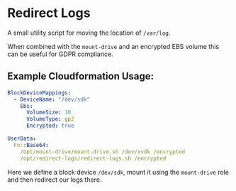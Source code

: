 # Redirect Logs

A small utility script for moving the location of `/var/log`.

When combined with the `mount-drive` and an encrypted EBS volume this can be useful for GDPR compliance.

## Example Cloudformation Usage:

```yaml
BlockDeviceMappings:
  - DeviceName: "/dev/sdk"
    Ebs:
      VolumeSize: 10
      VolumeType: gp2
      Encrypted: true

UserData:
  Fn::Base64:
    /opt/mount-drive/mount-drive.sh /dev/xvdk /encrypted
    /opt/redirect-logs/redirect-logs.sh /encrypted
```
Here we define a block device `/dev/sdk`, mount it using the `mount-drive` role and then redirect our logs there.
